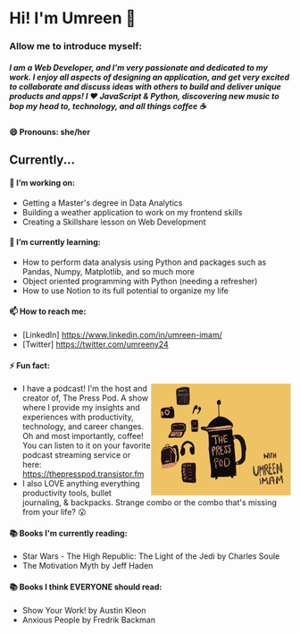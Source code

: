 # Hi! I'm Umreen :wave:

### Allow me to introduce myself: 
##### I am a Web Developer, and I'm very passionate and dedicated to my work. I enjoy all aspects of designing an application, and get very excited to collaborate and discuss ideas with others to build and deliver unique products and apps! I :heart: JavaScript & Python, discovering new music to bop my head to, technology, and all things coffee :coffee:

#### 😄 Pronouns: she/her

## Currently...

#### 🔭 I’m working on: 
  * Getting a Master's degree in Data Analytics
  * Building a weather application to work on my frontend skills
  * Creating a Skillshare lesson on Web Development

#### 🌱 I’m currently learning: 
  * How to perform data analysis using Python and packages such as Pandas, Numpy, Matplotlib, and so much more
  * Object oriented programming with Python (needing a refresher)
  * How to use Notion to its full potential to organize my life 

#### 📫 How to reach me:
  * [LinkedIn] https://www.linkedin.com/in/umreen-imam/
  * [Twitter] https://twitter.com/umreeny24

#### ⚡ Fun fact:

  <img src='new_logo.jpg' width='250px' height='200px' align="right" />
  
  * I have a podcast! I'm the host and creator of, The Press Pod. A show where I provide my insights and experiences with productivity, technology, and career changes. Oh and most importantly, coffee! You can listen to it on your favorite podcast streaming service or here: https://thepresspod.transistor.fm
  * I also LOVE anything everything productivity tools, bullet journaling, & backpacks. Strange combo or the combo that's missing from your life? :open_mouth:

#### :books: Books I'm currently reading: 
  * Star Wars - The High Republic: The Light of the Jedi by Charles Soule
  * The Motivation Myth by Jeff Haden
  
#### :books: Books I think EVERYONE should read: 
   * Show Your Work! by Austin Kleon <br/>
   * Anxious People by Fredrik Backman
